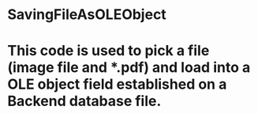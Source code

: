 # SavingFileAsOLEObject
# This code is used to pick a file (image file and *.pdf) and load into a OLE object field established on a Backend database file.
